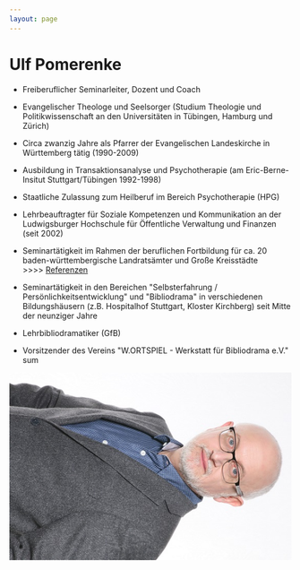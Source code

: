 ```yaml
---
layout: page
---
```


# Ulf Pomerenke

- Freiberuflicher Seminarleiter, Dozent und Coach

- Evangelischer Theologe und Seelsorger (Studium Theologie und Politikwissenschaft an den Universitäten in Tübingen, Hamburg und Zürich)

- Circa zwanzig Jahre als Pfarrer der Evangelischen Landeskirche in Württemberg tätig (1990-2009)

- Ausbildung in Transaktionsanalyse und Psychotherapie (am Eric-Berne-Insitut Stuttgart/Tübingen 1992-1998)

- Staatliche Zulassung zum Heilberuf im Bereich Psychotherapie (HPG)

- Lehrbeauftragter für Soziale Kompetenzen und Kommunikation an der Ludwigsburger Hochschule für Öffentliche Verwaltung und Finanzen (seit 2002)

- Seminartätigkeit im Rahmen der beruflichen Fortbildung für ca. 20 baden-württembergische Landratsämter und Große Kreisstädte >>>>&nbsp;[Referenzen](referenzen)

- Seminartätigkeit in den Bereichen "Selbsterfahrung / Persönlichkeitsentwicklung"  und "Bibliodrama" in verschiedenen Bildungshäusern (z.B. Hospitalhof Stuttgart, Kloster Kirchberg) seit Mitte der neunziger Jahre

- Lehrbibliodramatiker (GfB)

- Vorsitzender des Vereins "W.ORTSPIEL - Werkstatt für Bibliodrama e.V." sum

<img title="Ulf Pomerenke" src="img/klein.jpg" alt="Portrait Ulf Pomerenke" class="portrait">

